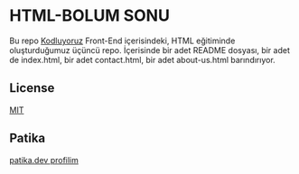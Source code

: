 # HTML-BOLUM SONU

Bu repo [Kodluyoruz](https://kodluyoruz.org/) Front-End içerisindeki, HTML eğitiminde oluşturduğumuz üçüncü repo. İçerisinde bir adet README dosyası, bir adet de index.html, bir adet contact.html, bir adet about-us.html barındırıyor.


## License

[MIT](https://choosealicense.com/licenses/mit/) 

## Patika

[patika.dev profilim](https://app.patika.dev/silentscream)
